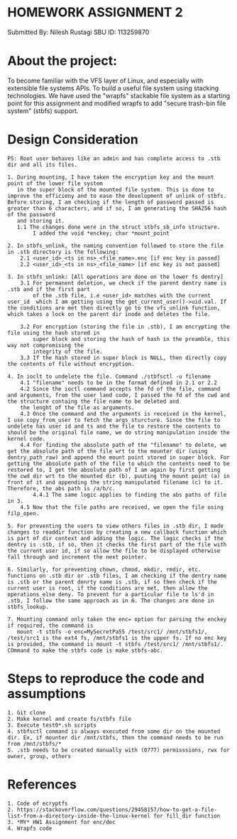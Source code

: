 # HOMEWORK ASSIGNMENT 2
Submitted By: Nilesh Rustagi
SBU ID: 113259870

# About the project:

To become familiar with the VFS layer of Linux, and especially with extensible file systems APIs. To build a useful file system using stacking technologies. 
We have used the "wrapfs" stackable file system as a starting point for this assignment and modified wrapfs to add "secure trash-bin file system" (stbfs) support.

# Design Consideration
    PS: Root user behaves like an admin and has complete access to .stb dir and all its files.

    1. During mounting, I have taken the encryption key and the mount point of the lower file system
       in the super block of the mounted file system. This is done to improve the efficieny and to ease the development of unlink of stbfs. Before storing, I am checking if the length of password passed is greater than 6 characters, and if so, I am generating the SHA256 hash of the password 
       and storing it. 
       1.1 The changes done were in the struct stbfs_sb_info structure.
            I added the void *enckey; char *mount_point

    2. In stbfs_unlink, the naming convention followed to store the file in .stb directory is the following:
        2.1 <user_id>_<ts in ns>_<file_name>.enc [if enc key is passed]
        2.2 <user_id>_<ts in ns>_<file_name> [if enc key is not passed]
    
    3. In stbfs_unlink: [All operations are done on the lower fs dentry]
        3.1 For permanent deletion, we check if the parent dentry name is .stb and if the first part
            of the .stb file, i.e <user_id> matches with the current user_id  which I am getting using the get_current_user()->uid.val. If the conditions are met then directly go to the vfs_unlink function, which takes a lock on the parent dir inode and deletes the file. 
                
        3.2 For encryption (storing the file in .stb), I am encrypting the file using the hash stored in 
            super block and storing the hash of hash in the preamble, this way not compromising the 
            integrity of the file.
        3.3 If the hash stored in super block is NULL, then directly copy the contents of file without encryption.
    
    4. In ioclt to undelete the file. Command ./stbfsctl -u filename
        4.1 "filename" needs to be in the format defined in 2.1 or 2.2 
        4.2 Since the ioctl command accepts the fd of the file, command and arguments, from the user land code, I passed the fd of the cwd and the structure containg the file name to be deleted and
        the lenght of the file as arguments.
        4.3 Once the command and the arguments is received in the kernel, I use copy_from_user to fetch the args sturcture. Since the file to undelete has user id and ts and the file to restore the contents to should be the original file name, we do string manipulation inside the kernel code.
        4.4 For finding the absolute path of the "filename" to delete, we get the absolute path of the file wrt to the mounter dir (using dentry_path_raw) and append the mount point stored in super block. For getting the absolute path of the file to which the contents need to be restored to, I get the absolute path of I am again by first getting the cwd dir wrt to the mounted dir (b), puuting the mount point (a) in front of it and appending the string manipulated filename (c) to it. Therefore, the abs path is /a/b/c.
            4.4.1 The same logic applies to finding the abs paths of file in 3.
        4.5 Now that the file paths are received, we open the file using filp_open.

    5. For preventing the users to view others files in .stb dir, I made changes to readdir function by creating a new callback function which is part of dir context and adding the logic. The logic checks if the dentry is .stb, if so, then it checks the first part of the file with the current user id, if so allow the file to be displayed otherwise fall through and increment the next pointer.

    6. Similarly, for preventing chown, chmod, mkdir, rmdir, etc. functions on .stb dir or .stb files, I am checking if the dentry name is .stb or the parent denrty name is .stb, if so then check if the current user is root, if the conditions are met, then allow the operations else deny. To prevent for a particular file to ls'd in .stb, I follow the same approach as in 6. The changes are done in stbfs_lookup.

    7. Mounting command only taken the enc= option for parsing the enckey if required, the command is 
       mount -t stbfs -o enc=MySecretPa55 /test/src1/ /mnt/stbfs1/, /test/src1 is the ext4 fs, /mnt/stbfs1 is the upper fs. If no enc key is provided, the command is mount -t stbfs /test/src1/ /mnt/stbfs1/. COmmand to make the stbfs code is make stbfs-abc.



# Steps to reproduce the code and assumptions
    1. Git clone
    2. Make kernel and create fs/stbfs file
    3. Execute test0*.sh scripts
    4. stbfsctl command is always executed from some dir on the mounted dir. Ex, if mounter dir /mnt/stbfs, then the command needs to be run from /mnt/stbfs/*
    5. .stb needs to be created manually with (0777) permisssions, rwx for owner, group, others
    

# References
    1. Code of ecryptfs
    2. https://stackoverflow.com/questions/29458157/how-to-get-a-file-list-from-a-directory-inside-the-linux-kernel for fill_dir function
    3. *MY* HW1 Assignment for enc/dec
    4. Wrapfs code



    
    

